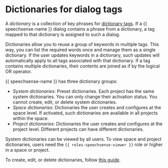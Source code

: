 # Dictionaries for dialog tags

A _dictionary_ is a collection of key phrases for [dictionary tags](tags.md#dictionary-tags). If a {{ speechsense-name }} dialog contains a phrase from a dictionary, a tag mapped to that dictionary is assigned to such a dialog.

Dictionaries allow you to reuse a group of keywords in multiple tags. This way, you can list the required words once and manage them as a single dictionary. If the user updates keywords in a dictionary, such updates will automatically apply to all tags associated with that dictionary. If a tag contains multiple dictionaries, their contents are joined as if by the logical OR operator.

{{ speechsense-name }} has three dictionary groups:

* _System dictionaries_: Preset dictionaries. Each project has the same system dictionaries. You can only change their activation status. You cannot create, edit, or delete system dictionaries.
* _Space dictionaries_: Dictionaries the user creates and configures at the space level. If activated, such dictionaries are available in all projects within the space.
* _Project dictionaries_: Dictionaries the user creates and configures at the project level. Different projects can have different dictionaries.

System dictionaries can be viewed by all users. To view space and project dictionaries, users need the `{{ roles-speechsense-viewer }}` role or higher in a space or project.

To create, edit, or delete dictionaries, follow [this guide](../operations/index.md#dictionary).

